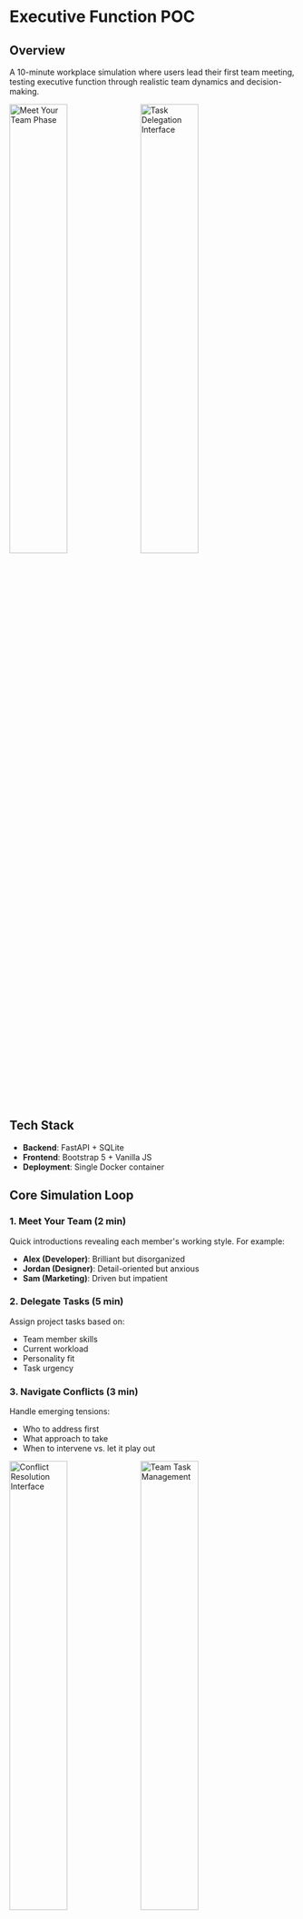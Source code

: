 # Executive Function POC

## Overview
A 10-minute workplace simulation where users lead their first team meeting, testing executive function through realistic team dynamics and decision-making.

<img src="media/meet_team.png" alt="Meet Your Team Phase" width="45%"> <img src="media/delegate_UI.png" alt="Task Delegation Interface" width="45%">

## Tech Stack
- **Backend**: FastAPI + SQLite
- **Frontend**: Bootstrap 5 + Vanilla JS
- **Deployment**: Single Docker container

## Core Simulation Loop

### 1. Meet Your Team (2 min)
Quick introductions revealing each member's working style. For example:
- **Alex (Developer)**: Brilliant but disorganized
- **Jordan (Designer)**: Detail-oriented but anxious  
- **Sam (Marketing)**: Driven but impatient

### 2. Delegate Tasks (5 min)
Assign project tasks based on:
- Team member skills
- Current workload
- Personality fit
- Task urgency

### 3. Navigate Conflicts (3 min)
Handle emerging tensions:
- Who to address first
- What approach to take
- When to intervene vs. let it play out

<img src="media/conflict.png" alt="Conflict Resolution Interface" width="45%"> <img src="media/delegate.png" alt="Team Task Management" width="45%">

## Assessment Framework

Based on [NACE Career Readiness Competencies](https://www.naceweb.org/career-readiness/competencies/career-readiness-defined#competencies):

| Competency | How We Measure |
|------------|----------------|
| **Critical Thinking** | Task assignment logic, priority decisions |
| **Communication** | Message clarity, active listening indicators |
| **Teamwork** | Inclusion balance, conflict resolution |
| **Leadership** | Decision timing, team morale management |
| **Professionalism** | Response consistency, meeting time management |
| **Equity & Inclusion** | Ensuring all voices heard, adapting communication style |

<img src="media/score.png" alt="Competency Scoring Results" width="60%">

## API Structure

```python
# Core endpoints
POST /api/session/start
GET  /api/session/{id}/state
POST /api/session/{id}/action
GET  /api/session/{id}/results

# Action types
{
    "type": "delegate_task",
    "task_id": "create_mockups",
    "assignee": "jordan",
    "message": "optional_encouragement"
}
```

## Key Features

### Dynamic Personalities
Each team member has:
- Mood states (😊 → 😐 → 😟)
- Trigger points (e.g., Sam gets frustrated with long discussions)
- Growth conditions (e.g., Jordan gains confidence with positive feedback)

### Realistic Constraints
- Timer pressure (10-minute meeting)
- Limited attention budget (can't address everything)
- Cascading consequences (ignored issues compound)

## Quick Start

```bash
# Clone and install
git clone [repo]
cd fsu-demo

# Install dependencies (uv will automatically create virtual environment)
uv sync

# Run development server
uv run uvicorn backend.main:app --reload --host 0.0.0.0 --port 5001

# Navigate to http://localhost:5001
```

### Alternative Commands

```bash
# Run production server
uv run uvicorn backend.main:app --host 0.0.0.0 --port 5001

# Install additional dependencies
uv add <package-name>

# Run with different port
uv run uvicorn backend.main:app --reload --port 3000
```

## Project Structure
```
fsu-demo/
├── backend/
│   ├── __init__.py
│   ├── main.py          # FastAPI application entry point
│   ├── models.py        # Pydantic data models
│   ├── scoring.py       # NACE competency scoring logic
│   └── scenarios.py     # Team member personalities and scenarios
├── frontend/
│   ├── index.html       # Main simulation interface
│   ├── simulation.js    # Client-side simulation logic
│   └── styles.css       # Custom styling and responsive design
├── pyproject.toml       # uv project configuration and dependencies
├── uv.lock             # Lock file for reproducible builds
└── README.md
```

---

## References
The methodologies that I mainly drew inspiration from:

### Project-Based Learning
The simulation follows [Kolb's learning cycle](https://www.simplypsychology.org/learning-kolb.html):
1. **Concrete Experience**: The meeting scenario
2. **Reflective Observation**: Post-simulation metrics showing impact of decisions
3. **Abstract Conceptualization**: Connecting actions to NACE competencies
4. **Active Experimentation**: Applying insights in real workplace

### Career Coaching
- **[Situational Leadership II](https://www.kenblanchard.com/Solutions/Situational-Leadership-II)** - Players adapt leadership styles based on team member's skill and motivation level. There should be no one-size-fits-all approach.  
- **[Radical Candor](https://www.radicalcandor.com/our-approach/)** - Players (hopefully) learn to care personally AND challenge directly. This mainly teaches to avoid ruinous empathy or obnoxious aggression. 

---

## Future Work

### Using actual LLMs
I've run out of free credits from OpenAI and Anthropic, but these improvements would be the first thing on my mind:
- Each character gets their own system prompt with personality traits
- Let them actually converse naturally instead of scripted responses
- Adaptive difficulty using RL to adjust complexity based on performance
- Real-time AI coaching during simulations -> again pulling in these career coaching frameworks as needed
- More realistic relationship dynamics that build up over time
- Multimodality -> as mentioned in the doc, using Pika to create images, or something for voice synthesis
- MANY more Agentic AI features ahead too!
  - Multi-agent orchestration with specialized roles (facilitator, observer, subject matter expert agents)
  - Tool-using agents that can access external APIs, search knowledge bases, and generate dynamic scenarios
  - Self-improving agents that learn from user interactions and adapt their coaching strategies over time 

### Making it scale
- Postgres for user data, maybe Redis for real-time state
- Break into microservices - simulation engine, scoring, user management
- Multi-user scenarios could be interesting for team training
- Docker + AWS with auto-scaling

### More coaching frameworks
- **[The Five Practices](https://www.leadershipchallenge.com/about-tlc-about.aspx)** - We could create specific mini-challenges for each practice, like "inspire a demotivated Jordan" or "enable Sam to mentor Alex."
- **[Tuckman's Team Stages](https://www.mindtools.com/pages/article/newLDR_86.htm)** - With more thought, we could involve a multi-session arc where the same team progresses through stages, requiring different leadership approaches each time.
- **[Multipliers](https://thewisemangroup.com/books/multipliers/)** - Potentially add "team output multiplier" metric showing how user's leadership style affects collective team performance vs. individual contributions.